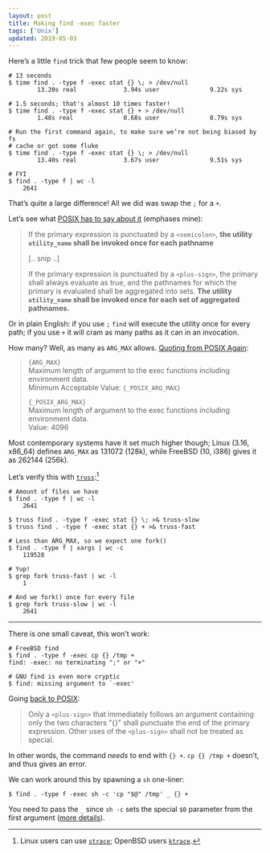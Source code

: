 ```yaml
---
layout: post
title: Making find -exec faster
tags: ['Unix']
updated: 2019-05-03
---
```


Here’s a little `find` trick that few people seem to know:

	# 13 seconds
	$ time find . -type f -exec stat {} \; > /dev/null
			13.20s real             3.94s user              9.22s sys

	# 1.5 seconds; that's almost 10 times faster!
	$ time find . -type f -exec stat {} + > /dev/null
			1.48s real              0.68s user              0.79s sys

	# Run the first command again, to make sure we’re not being biased by fs
    # cache or got some fluke
	$ time find . -type f -exec stat {} \; > /dev/null
			13.40s real             3.67s user              9.51s sys

	# FYI
	$ find . -type f | wc -l
	    2641

That’s quite a large difference! All we did was swap the `;` for a `+`.

Let’s see what [POSIX has to say about it][posix] (emphases mine):

> If the primary expression is punctuated by a `<semicolon>`, **the utility
> `utility_name` shall be invoked once for each pathname**
>
> [.. snip ..]
>
> If the primary expression is punctuated by a `<plus-sign>`, the primary shall
> always evaluate as true, and the pathnames for which the primary is evaluated
> shall be aggregated into sets. **The utility `utility_name` shall be invoked once
> for each set of aggregated pathnames.**

Or in plain English: if you use `;` `find` will execute the utility once for
every path; if you use `+` it will cram as many paths as it can in an
invocation.

How many? Well, as many as `ARG_MAX` allows. [Quoting from POSIX Again][limits]:

> `{ARG_MAX}`  
> Maximum length of argument to the exec functions including environment data.  
> Minimum Acceptable Value: `{_POSIX_ARG_MAX}`
>
> `{_POSIX_ARG_MAX}`  
> Maximum length of argument to the exec functions including environment data.  
> Value: 4096

Most contemporary systems have it set much higher though; Linux (3.16, x86\_64)
defines `ARG_MAX` as 131072 (128k), while FreeBSD (10, i386) gives it as 262144
(256k).

Let’s verify this with [`truss`][truss]:[^1]

	# Amount of files we have
	$ find . -type f | wc -l
	    2641

	$ truss find . -type f -exec stat {} \; >& truss-slow
	$ truss find . -type f -exec stat {} + >& truss-fast

	# Less than ARG_MAX, so we expect one fork()
	$ find . -type f | xargs | wc -c
		119528

	# Yup!
	$ grep fork truss-fast | wc -l
		1

	# And we fork() once for every file
	$ grep fork truss-slow | wc -l
		2641

---

There is one small caveat, this won’t work:

	# FreeBSD find
    $ find . -type f -exec cp {} /tmp +
	find: -exec: no terminating ";" or "+"

	# GNU find is even more cryptic
	$ find: missing argument to `-exec'

Going [back to POSIX][posix]:

> Only a `<plus-sign>` that immediately follows an argument containing only the
> two characters "{}" shall punctuate the end of the primary expression. Other
> uses of the `<plus-sign>` shall not be treated as special.

In other words, the command *needs* to end with `{} +`. `cp {} /tmp +` doesn’t,
and thus gives an error.

We can work around this by spawning a `sh` one-liner:

	$ find . -type f -exec sh -c 'cp "$@" /tmp' _ {} +

You need to pass the `_` since `sh -c` sets the special `$0` parameter from the
first argument ([more details][reddit]).

[^1]: Linux users can use [`strace`][strace]; OpenBSD users [`ktrace`][ktrace].

[posix]: http://pubs.opengroup.org/onlinepubs/9699919799/utilities/find.html
[limits]: http://pubs.opengroup.org/onlinepubs/9699919799/basedefs/limits.h.html
[truss]: http://www.freebsd.org/cgi/man.cgi?query=truss&apropos=0&sektion=0&manpath=FreeBSD+10.1-RELEASE&arch=default&format=html
[strace]: http://sourceforge.net/projects/strace/
[ktrace]: http://www.openbsd.org/cgi-bin/man.cgi?query=ktrace&apropos=0&sec=0&arch=default&manpath=OpenBSD-current
[reddit]: https://www.reddit.com/r/commandline/comments/bk00or/making_find_exec_faster/emcqcgx/
